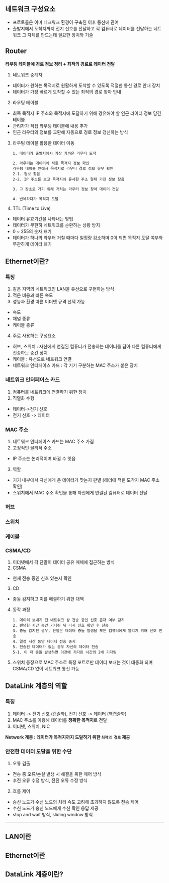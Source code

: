 
## 네트워크 구성요소
* 프로토콜은 이미 네크워크 환경이 구축된 이후 통신에 관여
* 출발지에서 도착지까지 전기 신호를 전달하고 각 컴퓨터로 데이터를 전달하는 네트워크 그 자체를 만드는데 필요한 장치와 기술 

## Router 
**라우팅 테이블에 경로 정보 정리 + 최적의 경로로 데이터 전달**
1. 네트워크 중계자
* 데이터가 원하는 목적지로 원활하게 도착할 수 있도록 적절한 통신 경로 안내 장치
* 데이터가 가장 빠르게 도착할 수 있는 최적의 경로 찾아 안내

2. 라우팅 테이블
* 최족 목적지 IP 주소와 목적지에 도달하기 위해 경유해야 할 인근 라이터 정보 담긴 테이블
* 관리자가 직접 라우팅 테이블에 내용 추가
* 인근 라우터와 정보를 교환해 자동으로 경로 정보 갱신하는 방식

3. 라우팅 테이블 활용한 데이터 이동
    ```
    1. 데이터가 출발지에서 가장 가까운 라우터 도착
    
    2. 라우터는 데이터에 적힌 목적지 정보 확인
    라우팅 테이블 안에서 목적지로 라우터 경로 정보 유무 확인
    2-1. 정보 찾음 
    2-2. IP 주소를 보고 목적지와 유사한 주소 형태 가진 정보 찾음

    3. 그 장소로 가기 위해 거치는 라우터 정보 찾아 데이터 전달

    4. 반복하다가 목적지 도달
    ```
4. TTL (Time to Live)
* 데이터 유효기간을 나타내는 방법
* 데이터가 무한히 네트워크를 순환하는 상황 방지
* 0 ~ 255의 숫자 표기
* 데이터가 하나의 라우터 거칠 때마다 일정량 감소하며 0이 되면 목적지 도달 여부와 무관하게 데이터 폐기
## Ethernet이란?

### 특징
1. 같은 지역의 네트워크인 LAN을 유선으로 구현하는 방식
2. 적은 비용과 빠른 속도
3. 성능과 환경 따른 이더넷 규격 선택 가능
* 속도 
* 채널 종류
* 케이블 종류 
4. 주로 사용하는 구성요소
* 허브, 스위치 : 자신에게 연결된 컴퓨터가 전송하는 데이터를 담아 다른 컴퓨터에게 전송하는 중간 장치
* 케이블 : 유선으로 네트워크 연결
* 네트워크 인터페이스 카드 : 각 기기 구분하는 MAC 주소가 붙은 장치

### 네트워크 인터페이스 카드
1. 컴퓨터를 네트워크에 연결하기 위한 장치
2. 직렬화 수행

* 데이터->전기 신호 <br/>
* 전기 신호 -> 데이터 <br/>

### MAC 주소
1. 네트워크 인터페이스 카드는 MAC 주소 가짐
2. 고정적인 물리적 주소
* IP 주소는 논리적이며 바뀔 수 잇음
3. 역할
* 기기 내부에서 자신에게 온 데이터가 맞는지 판별
(헤더에 적힌 도착지 MAC 주소 확인)
* 스위치에서 MAC 주소 확인을 통해 자신에게 연결된 컴퓨터로 데이터 전달

### 허브

### 스위치

### 케이블

### CSMA/CD
1. 이더넷에서 각 단말이 데이터 공유 매체에 접근하는 방식
2. CSMA 
* 현재 전송 중인 신호 있는지 확인
3. CD
* 충동 감지하고 이를 해결하기 위한 대책
4. 동작 과정
    ```
    1. 데이터 보내기 전 네트워크 상 전송 중인 신호 존재 여부 감지
    2. 랜덤한 시간 동안 기다린 뒤 다시 신호 확인 후 전송
    3. 충돌 감지된 경우, 단말은 데이터 충돌 발생을 모든 컴퓨터에게 알리기 위해 신호 전송
    4. 일정 시간 동안 데이터 전송 중지
    5. 전송된 데이터가 없는 경우 자신의 데이터 전송
    5-1. 이 때 충돌 발생하면 이전에 기다린 시간의 2배 기다림
    ```
5. 스위치 등장으로 MAC 주소로 특정 포트로만 데이터 보내는 것이 대중화 되며 CSMA/CD 없이 네트워크 통신 가능

## DataLink 계층의 역할

### 특징
1. 데이터 -> 전기 신호 (캡슐화), 전기 신호 -> 데이터 (역캡슐화)
2. MAC 주소를 이용해 데이터를 **정확한 목적지**로 전달
3. 이더넷, 스위치, NIC

**Network 계층 : 데이터가 목적지까지 도달하기 위한 `최적의 경로` 제공**

### 안전한 데이터 도달을 위한 수단
1. 오류 검출
* 전송 중 오류/손실 발생 시 해결을 위한 제어 방식
* 후진 오류 수정 방식, 전진 오류 수정 방식
2. 흐름 제어 
* 송신 노드가 수신 노드의 처리 속도 고려해 초과하지 않도록 전송 제어
* 수신 노드가 송신 노드에게 수신 확인 응답 제공
* stop and wait 방식, sliding window 방식

---
## LAN이란

## Ethernet이란

## DataLink 계층이란?
